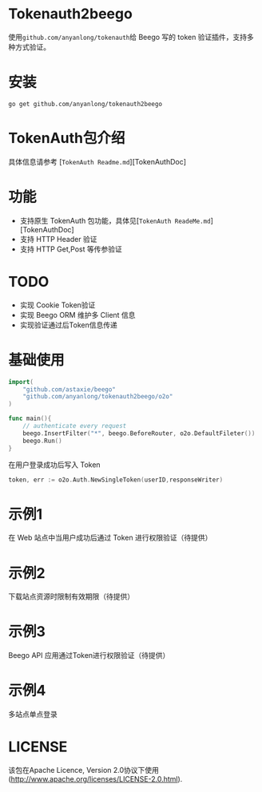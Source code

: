 # Tokenauth2beego
使用`github.com/anyanlong/tokenauth`给 Beego 写的 token 验证插件，支持多种方式验证。

# 安装
```shell
go get github.com/anyanlong/tokenauth2beego
```

# TokenAuth包介绍
具体信息请参考 [`TokenAuth Readme.md`][TokenAuthDoc]

# 功能
+ 支持原生 TokenAuth 包功能，具体见[`TokenAuth ReadeMe.md`][TokenAuthDoc]
+ 支持 HTTP Header 验证
+ 支持 HTTP Get,Post 等传参验证

# TODO
+ 实现 Cookie Token验证
+ 实现 Beego ORM 维护多 Client 信息
+ 实现验证通过后Token信息传递

# 基础使用
```go
import(
    "github.com/astaxie/beego"
    "github.com/anyanlong/tokenauth2beego/o2o"
)

func main(){
    // authenticate every request
    beego.InsertFilter("*", beego.BeforeRouter, o2o.DefaultFileter())
    beego.Run()
}
```
在用户登录成功后写入 Token
```go
token, err := o2o.Auth.NewSingleToken(userID,responseWriter)
```

# 示例1
在 Web 站点中当用户成功后通过 Token 进行权限验证（待提供）

# 示例2
下载站点资源时限制有效期限（待提供）

# 示例3
Beego API 应用通过Token进行权限验证（待提供）

# 示例4
多站点单点登录

# LICENSE
该包在Apache Licence, Version 2.0协议下使用 (http://www.apache.org/licenses/LICENSE-2.0.html).




